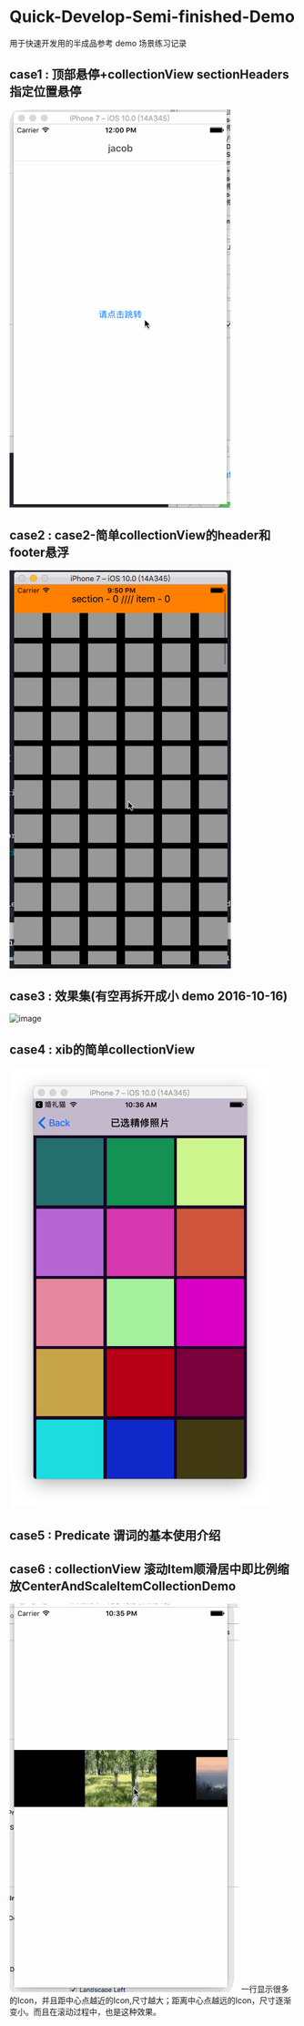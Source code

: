 # Quick-Develop-Semi-finished-Demo
用于快速开发用的半成品参考 demo
场景练习记录

## case1 : 顶部悬停+collectionView sectionHeaders指定位置悬停
![image](https://github.com/Jacob-LJ/Quick-Develop-Semi-finished-Demo/raw/master/Pics/case1.gif)


## case2 : case2-简单collectionView的header和footer悬浮
![image](https://github.com/Jacob-LJ/Quick-Develop-Semi-finished-Demo/raw/master/Pics/CollectionView-SimpleStickyHeaderFooter.gif)


## case3 : 效果集(有空再拆开成小 demo 2016-10-16)
![image](https://github.com/Jacob-LJ/Quick-Develop-Semi-finished-Demo/raw/master/Pics/case3.gif)

## case4 : xib的简单collectionView
![image](https://github.com/Jacob-LJ/Quick-Develop-Semi-finished-Demo/raw/master/Pics/case4.png)

## case5 : Predicate 谓词的基本使用介绍

## case6 : collectionView 滚动Item顺滑居中即比例缩放CenterAndScaleItemCollectionDemo
![image](https://github.com/Jacob-LJ/Quick-Develop-Semi-finished-Demo/raw/master/Pics/CenterAndScaleItemCollectionDemo.gif)
一行显示很多的Icon，并且距中心点越近的Icon,尺寸越大；距离中心点越远的Icon，尺寸逐渐变小。而且在滚动过程中，也是这种效果。
